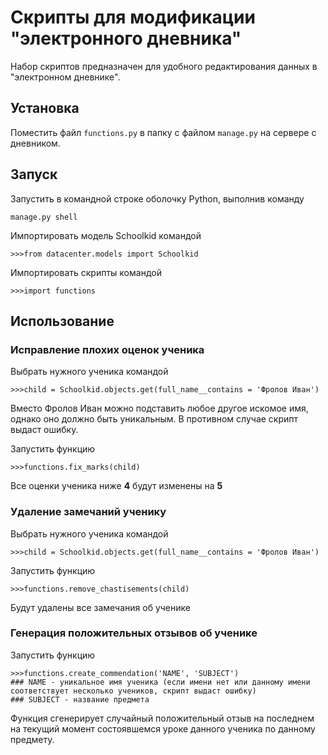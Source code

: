 # Скрипты для модификации "электронного дневника"

Набор скриптов предназначен для удобного редактирования данных в "электронном дневнике".

## Установка

Поместить файл `functions.py`  в папку с файлом `manage.py` на сервере с дневником.

## Запуск

Запустить в командной строке оболочку Python, выполнив команду 

    manage.py shell

Импортировать модель Schoolkid командой

    >>>from datacenter.models import Schoolkid

Импортировать скрипты командой

    >>>import functions
    
## Использование

### Исправление плохих оценок ученика

Выбрать нужного ученика командой

    >>>child = Schoolkid.objects.get(full_name__contains = 'Фролов Иван')
    
Вместо Фролов Иван можно подставить любое другое искомое имя, однако оно должно быть уникальным. В противном случае скрипт выдаст ошибку.

Запустить функцию

    >>>functions.fix_marks(child)
    
Все оценки ученика ниже **4** будут изменены на **5**

### Удаление замечаний ученику

Выбрать нужного ученика командой

    >>>child = Schoolkid.objects.get(full_name__contains = 'Фролов Иван')
    
 Запустить функцию

    >>>functions.remove_chastisements(child)
    
 Будут удалены все замечания об ученике
 
 ### Генерация положительных отзывов об ученике
 
 Запустить функцию
 
    >>>functions.create_commendation('NAME', 'SUBJECT')
    ### NAME - уникальное имя ученика (если имени нет или данному имени соответствует несколько учеников, скрипт выдаст ошибку)
    ### SUBJECT - название предмета
  
  Функция сгенерирует случайный положительный отзыв на последнем на текущий момент состоявшемся уроке данного ученика по данному предмету.
